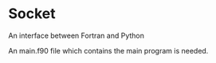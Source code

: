 # Socket
 An interface between Fortran and Python
 
 An main.f90 file which contains the main program is needed. 
